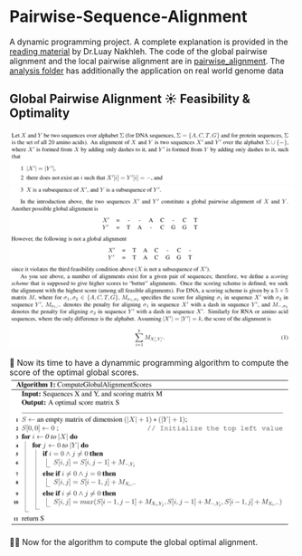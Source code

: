 # Pairwise-Sequence-Alignment
A dynamic programming project. A complete explanation is provided in the [reading material](SequenceAlignment.pdf) by Dr.Luay Nakhleh.
The code of the global pairwise alignment and the local pairwise alignment are in [pairwise_alignment](pairwirse-alignment.py). The [analysis folder](/alignment-analysis) has additionally the application on real world genome data

## Global Pairwise Alignment :sunny: Feasibility & Optimality
![image of global def 1](Screenshots/global_def_1.png)
![image of global def 2](Screenshots/global_def_2.png)

:open_hands: Now its time to have a dynammic programming algorithm to compute the score of the optimal global scores. 
![image of global score](Screenshots/global_score.png)

:open_hands::open_hands: Now for the algorithm to compute the global optimal alignment. 

